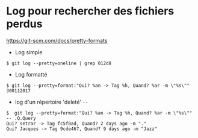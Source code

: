 # Log pour rechercher des fichiers perdus

https://git-scm.com/docs/pretty-formats

* Log simple

```
$ git log --pretty=oneline | grep 012d8
```

* Log formatté

```
$ git log --pretty=format:"Qui? %an -> Tag %h, Quand? %ar -m \"%s\"" 300112017
```

* log d'un répertoire 'deleté' `--`

```
$  git log --pretty=format:"Qui? %an -> Tag %h, Quand? %ar -m \"%s\"" -- .Q.Query 
Qui? setrar -> Tag fc5f8ad, Quand? 2 days ago -m "."
Qui? Jacques -> Tag 9cde467, Quand? 9 days ago -m "Jazz"
```
